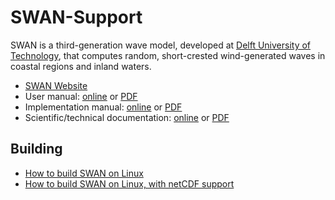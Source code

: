 # SWAN-Support

SWAN is a third-generation wave model, developed at [Delft University of Technology](https://www.tudelft.nl/en/ceg/about-faculty/departments/hydraulic-engineering/sections/environmental-fluid-mechanics/research/swan/), that computes random, short-crested wind-generated waves in coastal regions and inland waters.

* [SWAN Website](http://swanmodel.sourceforge.net/)
* User manual: [online](http://swanmodel.sourceforge.net/online_doc/swanuse/swanuse.html) or [PDF](http://swanmodel.sourceforge.net/download/zip/swanuse.pdf)
* Implementation manual: [online](http://swanmodel.sourceforge.net/online_doc/swanimp/swanimp.html) or [PDF](http://swanmodel.sourceforge.net/download/zip/swanpgr.pdf)
* Scientific/technical documentation: [online](http://swanmodel.sourceforge.net/online_doc/swantech/swantech.html) or [PDF](http://swanmodel.sourceforge.net/download/zip/swantech.pdf)


## Building

* [How to build SWAN on Linux](https://github.com/javirg/SWAN-Support/blob/master/recipes/build_linux.md)
* [How to build SWAN on Linux, with netCDF support](https://github.com/javirg/SWAN-Support/blob/master/recipes/build_linux_netcdf.md)